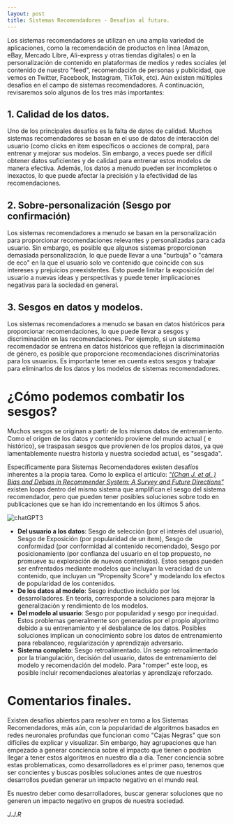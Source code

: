 ```yaml
---
layout: post
title: Sistemas Recomendadores - Desafíos al futuro.
---
```


Los sistemas recomendadores se utilizan en una amplia variedad de aplicaciones, como la recomendación de productos en línea (Amazon, eBay, Mercado Libre, Ali-express y otras tiendas digitales) o en la personalización de contenido en plataformas de medios y redes sociales (el contenido de nuestro "feed", recomendación de personas y publicidad, que vemos en Twitter, Facebook, Instagram, TikTok, etc). Aún existen múltiples desafíos en el campo de sistemas recomendadores. A continuación, revisaremos solo algunos de los tres más importantes:

## 1. Calidad de los datos.

Uno de los principales desafíos es la falta de datos de calidad. Muchos sistemas recomendadores se basan en el uso de datos de interacción del usuario (como clicks en item específicos o acciones de compra), para entrenar y mejorar sus modelos. Sin embargo, a veces puede ser difícil obtener datos suficientes y de calidad para entrenar estos modelos de manera efectiva. Además, los datos a menudo pueden ser incompletos o inexactos, lo que puede afectar la precisión y la efectividad de las recomendaciones.


## 2. Sobre-personalización (Sesgo por confirmación)

Los sistemas recomendadores a menudo se basan en la personalización para proporcionar recomendaciones relevantes y personalizadas para cada usuario. Sin embargo, es posible que algunos sistemas proporcionen demasiada personalización, lo que puede llevar a una "burbuja" o "cámara de eco" en la que el usuario solo ve contenido que coincide con sus intereses y prejuicios preexistentes. Esto puede limitar la exposición del usuario a nuevas ideas y perspectivas y puede tener implicaciones negativas para la sociedad en general.

## 3. Sesgos en datos y modelos.

Los sistemas recomendadores a menudo se basan en datos históricos para proporcionar recomendaciones, lo que puede llevar a sesgos y discriminación en las recomendaciones. Por ejemplo, si un sistema recomendador se entrena en datos históricos que reflejan la discriminación de género, es posible que proporcione recomendaciones discriminatorias para los usuarios. Es importante tener en cuenta estos sesgos y trabajar para eliminarlos de los datos y los modelos de sistemas recomendadores.

# ¿Cómo podemos combatir los sesgos?

Muchos sesgos se originan a partir de los mismos datos de entrenamiento. Como el origen de los datos y contenido proviene del mundo actual ( e histórico), se traspasan sesgos que provienen de los propios datos, ya que lamentablemente nuestra historia y nuestra sociedad actual, es "sesgada".

Específicamente para Sistemas Recomendadores existen desafíos inherentes a la propia tarea. Como lo explica el artículo: [*"(Chan J. et al. ) Bias and Debias in Recommender System: A Survey and Future Directions"*](https://arxiv.org/pdf/2010.03240.pdf) existen loops dentro del mismo sistema que amplifican el sesgo del sistema recomendador, pero que pueden tener posibles soluciones sobre todo en publicaciones que se han ido incrementando en los últimos 5 años.

![chatGPT3](https://user-images.githubusercontent.com/42724306/208569949-3d947fae-266d-44c4-94cb-4a830501edc4.JPG)


- **Del usuario a los datos**: Sesgo de selección (por el interés del usuario), Sesgo de Exposición (por popularidad de un item), Sesgo de conformidad (por conformidad al contenido recomendado), Sesgo por posicionamiento (por confianza del usuario en el top propuesto, no promueve su exploración de nuevos contenidos). Estos sesgos pueden ser enfrentados mediante modelos que incluyan la veracidad de un contenido, que incluyan un "Propensity Score" y modelando los efectos de popularidad de los contenidos.
- **De los datos al modelo**: Sesgo inductivo incluido por los desarrolladores. En teoría, corresponde a soluciones para mejorar la generalización y rendimiento de los modelos.
- **Del modelo al usuario**: Sesgo por popularidad y sesgo por inequidad. Estos problemas generalmente son generados por el propio algoritmo debido a su entrenamiento y el desbalance de los datos. Posibles soluciones implican un conocimiento sobre los datos de entrenamiento para rebalanceo, regularización y aprendizaje adversario.
- **Sistema completo**: Sesgo retroalimentado. Un sesgo retroalimentado por la triangulación, decisión del usuario, datos de entrenamiento del modelo y recomendación del modelo. Para "romper" este loop, es posible incluir recomendaciones aleatorias y aprendizaje reforzado.

# Comentarios finales.

Existen desafíos abiertos para resolver en torno a los Sistemas Recomendadores, más aún, con la popularidad de algoritmos basados en redes neuronales profundas que funcionan como "Cajas Negras" que son difíciles de explicar y visualizar. Sin embargo, hay agrupaciones que han empezado a generar conciencia sobre el impacto que tienen o podrían llegar a tener estos algoritmos en nuestro día a día. Tener conciencia sobre estas problematicas, como desarrolladores es el primer paso, tenemos que ser concientes y buscas posibles soluciones antes de que nuestros desarrollos puedan generar un impacto negativo en el mundo real.

Es nuestro deber como desarrolladores, buscar generar soluciones que no generen un impacto negativo en grupos de nuestra sociedad.

_J.J.R_
